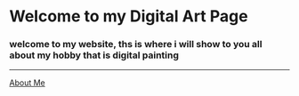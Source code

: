 # Welcome to my Digital Art Page
### welcome to my website, ths is where i will show to you all about my hobby that is digital painting
---
[About Me](yleonamarieabrera.github.io/about_me.md)
